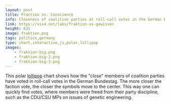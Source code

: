 ```yaml
---
layout: post
title: Fraction vs. Conscience
info: Closeness of coalition parties at roll-call votes in the German Bundestag
link: https://vis4.net/labs/fraktion-vs-gewissen
height: 631
image: fraktion.png
tags: politics,germany
type: chart,interactive,js,polar,lollipop
images:
    - fraktion-big.png
    - fraktion-big-2.png
    - fraktion-big-3.png
---
```


This polar [lollipop](https://datavizproject.com/data-type/lollipop-chart/) chart shows how the "close" members of coalition parties have voted in roll-call votes in the German Bundestag. The more closer the faction vote, the closer the symbols move to the center. This way one can quickly find votes, where members were freed from their party discipline, such as the CDU/CSU MPs on issues of genetic engineering.
